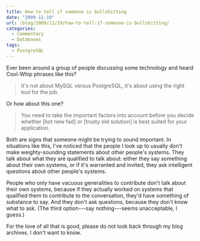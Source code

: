 ```yaml
---
title: How to tell if someone is bullshitting
date: "2009-11-19"
url: /blog/2009/11/19/how-to-tell-if-someone-is-bullshitting/
categories:
  - Commentary
  - Databases
tags:
  - PostgreSQL
---
```

Ever been around a group of people discussing some technology and heard Cool-Whip phrases like this?

> It's not about MySQL versus PostgreSQL, it's about using the right tool for the job.

Or how about this one?

> You need to take the important factors into account before you decide whether [hot new fad] or [trusty old solution] is best suited for your application.

Both are signs that someone might be trying to sound important. In situations like this, I've noticed that the people I look up to usually don't make weighty-sounding statements about other people's systems. They talk about what they are qualified to talk about: either they say something about their own systems, or if it's warranted and invited, they ask intelligent questions about other people's systems.

People who only have vacuous generalities to contribute don't talk about their own systems, because if they actually worked on systems that qualified them to contribute to the conversation, they'd have something of substance to say. And they don't ask questions, because they don't know what to ask. (The third option---say nothing---seems unacceptable, I guess.)

For the love of all that is good, please do not look back through my blog archives. I don't want to know.


